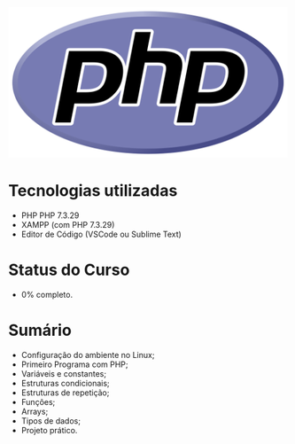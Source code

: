 <div class="logo">
<img src="./course-logo.png" alt="#">
</div>


# Tecnologias utilizadas

- PHP PHP 7.3.29
- XAMPP (com PHP 7.3.29)
- Editor de Código (VSCode ou Sublime Text)

# Status do Curso

- 0% completo.

# Sumário

- Configuração do ambiente no Linux;
- Primeiro Programa com PHP;
- Variáveis e constantes;
- Estruturas condicionais;
- Estruturas de repetição;
- Funçôes;
- Arrays;
- Tipos de dados;
- Projeto prático.
